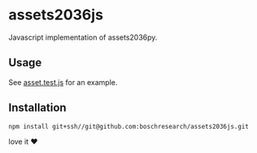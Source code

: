 # assets2036js

Javascript implementation of assets2036py.

## Usage
See [asset.test.js](asset.test.js) for an example.

## Installation
```
npm install git+ssh//git@github.com:boschresearch/assets2036js.git
```
love it :heart:
